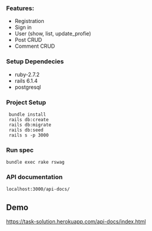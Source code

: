 ### Features:
- Registration
- Sign in
- User (show, list, update_profie)
- Post CRUD
- Comment CRUD

### Setup Dependecies

* ruby-2.7.2
* rails 6.1.4
* postgresql

### Project Setup
```
 bundle install
 rails db:create
 rails db:migrate
 rails db:seed
 rails s -p 3000
```
### Run spec
`bundle exec rake rswag`

### API documentation
`localhost:3000/api-docs/`

## Demo
https://task-solution.herokuapp.com/api-docs/index.html
